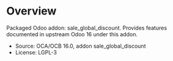 # Overview

Packaged Odoo addon: sale_global_discount. Provides features documented in upstream Odoo 16 under this addon.

- Source: OCA/OCB 16.0, addon sale_global_discount
- License: LGPL-3
